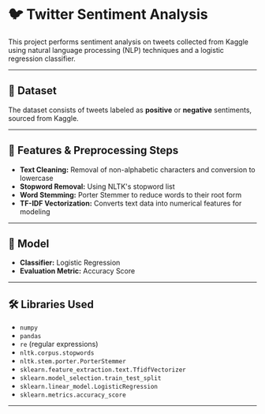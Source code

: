 # 🐦 Twitter Sentiment Analysis

This project performs sentiment analysis on tweets collected from Kaggle using natural language processing (NLP) techniques and a logistic regression classifier.

---

## 📄 Dataset

The dataset consists of tweets labeled as **positive** or **negative** sentiments, sourced from Kaggle.

---

## 🧩 Features & Preprocessing Steps

- **Text Cleaning:** Removal of non-alphabetic characters and conversion to lowercase  
- **Stopword Removal:** Using NLTK's stopword list  
- **Word Stemming:** Porter Stemmer to reduce words to their root form  
- **TF-IDF Vectorization:** Converts text data into numerical features for modeling  

---

## 🤖 Model

- **Classifier:** Logistic Regression  
- **Evaluation Metric:** Accuracy Score  

---

## 🛠️ Libraries Used

- `numpy`  
- `pandas`  
- `re` (regular expressions)  
- `nltk.corpus.stopwords`  
- `nltk.stem.porter.PorterStemmer`  
- `sklearn.feature_extraction.text.TfidfVectorizer`  
- `sklearn.model_selection.train_test_split`  
- `sklearn.linear_model.LogisticRegression`  
- `sklearn.metrics.accuracy_score`  

---

